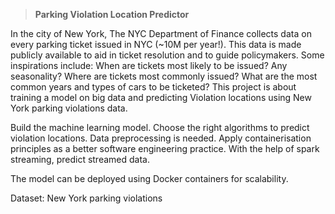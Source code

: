 > **Parking Violation Location Predictor**

In the city of New York, The NYC Department of Finance collects data on every parking ticket issued in NYC (~10M per year!). This data is made publicly available to aid in ticket resolution and to guide policymakers. Some inspirations include:
When are tickets most likely to be issued? Any seasonality?
Where are tickets most commonly issued?
What are the most common years and types of cars to be ticketed?
This project is about training a model on big data and predicting Violation locations using New York parking violations data.

Build the machine learning model. Choose the right algorithms to predict violation locations. Data preprocessing is needed. Apply containerisation principles as a better software engineering practice. With the help of spark streaming, predict streamed data.

The model can be deployed using Docker containers for scalability.

Dataset: New York parking violations
